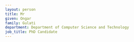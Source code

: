 ```yaml
---
layout: person
title: Mr
given: Ongar
family: Gulati
department: Department of Computer Science and Technology
job_title: PhD Candidate
---
```

